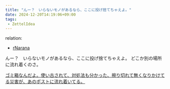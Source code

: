 ```yaml
---
title: "んー？　いらないモノがあるなら、ここに投げ捨てちゃえよ。"
date: 2024-12-20T14:19:06+09:00
tags:
 - ZettelIdea
---
```

relation:
 - [rNarana](../Novels/NovelClean/ナカリア/設定/登場人物/語録/楢名録.md)

んー？　いらないモノがあるなら、ここに投げ捨てちゃえよ。
どこか別の場所に流れ着くのさ。

[ゴミ箱なんだよ。使い古されて、対処法も分かった、擦り切れて無くなりかけてる災害が、あのポストに流れ着いてる。](ゴミ箱なんだよ。使い古されて、対処法も分かった、擦り切れて無くなりかけてる災害が、あのポストに流れ着いてる。.md)